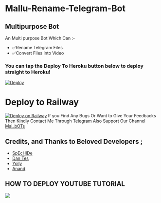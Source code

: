 # Mallu-Rename-Telegram-Bot
## Multipurpose Bot 

An Multi purpose Bot Which Can :-
* ✅Rename Telegram Files 
* ✅Convert Files into Video


### You can tap the Deploy To Heroku button below to deploy straight to Heroku!

[![Deploy](https://www.herokucdn.com/deploy/button.svg)](https://heroku.com/deploy?template=https://github.com/BAGBOY555/Mallu-Rename-Telegram-Bot)
# Deploy to Railway
[![Deploy on Railway](https://railway.app/button.svg)](https://railway.app/new/template?template=https%3A%2F%2Fgithub.com%2FBAGBOY555%2FMallu-Rename-Telegram-Bot&envs=API_HASH%2CAPP_ID%2CBANNED_USERS%2CCHUNK_SIZE%2CTG_BOT_TOKEN%2CUPDATE_CHANNEL%2CWEBHOOK&optionalEnvs=BANNED_USERS%2CCHUNK_SIZE&API_HASHDesc=Get+this+value+from+https%3A%2F%2Fmy.telegram.org&APP_IDDesc=Get+this+value+from+https%3A%2F%2Fmy.telegram.org&BANNED_USERSDesc=Id%27s+Of+Users+Which+You+don%27t+Want+To+Use+The+Bot..&CHUNK_SIZEDesc=chunk+size+that+should+be+used+with+requests&TG_BOT_TOKENDesc=Your+bot+token%2C+as+a+string.&UPDATE_CHANNELDesc=For+Force+Subscribe.+Paste+your+channel+Username+%28without+%40%29..+Also+Make+The+Bot+Admin+In+That+Channel%21%21&WEBHOOKDesc=Setting+this+to+ANYTHING+will+enable+webhooks+when+in+env+mode&WEBHOOKDefault=ANYTHING&referralCode=GXC-6r)
If you Find Any Bugs Or Want to Give Your Feedbacks Then Kindly Contact Me Through [Telegram ](https://telegram.dog/No_OnE_Kn0wS_Me) 
Also Support Our Channel [Mai_bOTs](https://telegram.dog/Mai_bOTs) 

## Credits, and Thanks to Beloved Developers ;

* [SpEcHlDe](https://telegram.dog/SpEcHlDe) 
* [Dan Tès](https://telegram.dog/haskell) 
* [Yoily](https://telegram.dog/YoilyL)
* [Anand](https://telegram.dog/Anandpskerala)

## HOW TO DEPLOY YOUTUBE TUTORIAL

<a href="https://youtu.be/J3vzr20_ix8"><img src="https://img.shields.io/badge/How%20To-Deploy-red.svg?logo=Youtube"></a>
